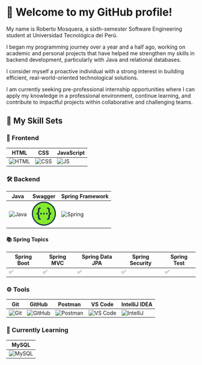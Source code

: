 # 👋 Welcome to my GitHub profile!

My name is Roberto Mosquera, a sixth-semester Software Engineering student at Universidad Tecnológica del Perú.

I began my programming journey over a year and a half ago, working on academic and personal projects that have helped me strengthen my skills in backend development, particularly with Java and relational databases.

I consider myself a proactive individual with a strong interest in building efficient, real-world-oriented technological solutions.

I am currently seeking pre-professional internship opportunities where I can apply my knowledge in a professional environment, continue learning, and contribute to impactful projects within collaborative and challenging teams.
## 🧠 My Skill Sets

### 🎨 Frontend
| HTML | CSS | JavaScript |
|------|-----|------------|
| ![HTML](https://skillicons.dev/icons?i=html) | ![CSS](https://skillicons.dev/icons?i=css) | ![JS](https://skillicons.dev/icons?i=javascript) |

### 🛠️ Backend


| Java | Swagger | Spring Framework |
|------|---------|------------------|
| ![Java](https://skillicons.dev/icons?i=java) | <img src="sample.png" alt="Swagger" width="64"/> | ![Spring](https://skillicons.dev/icons?i=spring) |

#### 📚 Spring Topics

| Spring Boot | Spring MVC | Spring Data JPA | Spring Security | Spring Test |
|-------------|------------|------------------|------------------|--------------|
| ✅ | ✅ | ✅ | ✅ | ✅ |



### ⚙️ Tools

| Git | GitHub | Postman | VS Code | IntelliJ IDEA |
|-----|--------|---------|---------|---------------|
| ![Git](https://skillicons.dev/icons?i=git) | ![GitHub](https://skillicons.dev/icons?i=github) | ![Postman](https://skillicons.dev/icons?i=postman) | ![VS Code](https://skillicons.dev/icons?i=vscode) | ![IntelliJ](https://skillicons.dev/icons?i=idea) |

### 🚀 Currently Learning

| MySQL |
|-------|
| ![MySQL](https://skillicons.dev/icons?i=mysql) |

